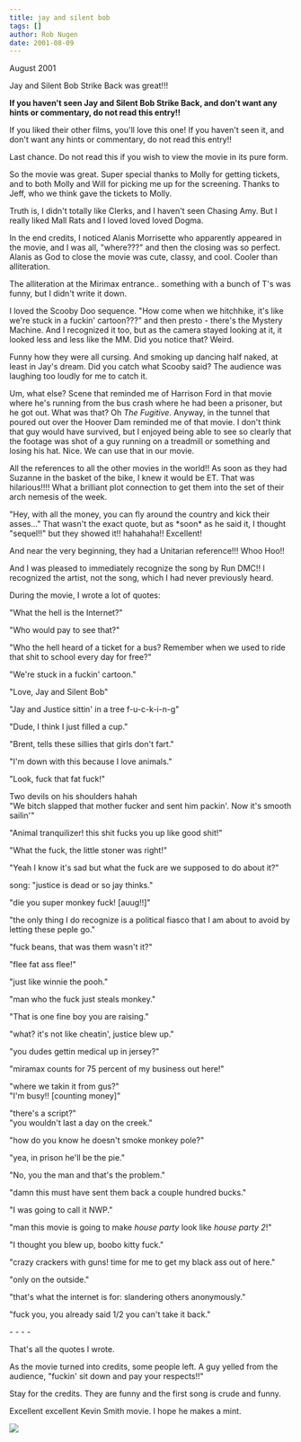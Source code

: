 ```yaml
---
title: jay and silent bob
tags: []
author: Rob Nugen
date: 2001-08-09
---
```


<p class=date> August 2001</p>

<p>Jay and Silent Bob Strike Back was great!!!</p>

<p><b>If you haven't seen Jay and Silent Bob Strike
Back, and don't want any hints or commentary, do not
read this entry!!</b></p>

<p>If you liked their other films, you'll love this
one!  If you haven't seen it, and don't want any hints
or commentary, do not read this entry!!</p>

<p>Last chance. Do not read this if you wish to view
the movie in its pure form.</p>

<p>So the movie was great.  Super special thanks to
Molly for getting tickets, and to both Molly and Will
for picking me up for the screening.  Thanks to Jeff,
who we think gave the tickets to Molly.</p>

<p>Truth is, I didn't totally like Clerks, and I
haven't seen Chasing Amy.  But I really liked Mall
Rats and I loved loved loved Dogma.</p>

<p>In the end credits, I noticed Alanis Morrisette who
apparently appeared in the movie, and I was all,
"where???"  and then the closing was so perfect. 
Alanis as God to close the movie was cute, classy, and
cool.  Cooler than alliteration.</p>

<p>The alliteration at the Mirimax entrance..
something with a bunch of T's was funny, but I didn't
write it down.</p>

<p>I loved the Scooby Doo sequence.  "How come when we
hitchhike, it's like we're stuck in a fuckin'
cartoon???"   and then presto - there's the Mystery
Machine.    And I recognized it too, but as the camera
stayed looking at it, it looked less and less like the
MM.  Did you notice that?  Weird.</p>

<p>Funny how they were all cursing.  And smoking up
dancing half naked, at least in Jay's dream.  Did you
catch what Scooby said?  The audience was laughing too
loudly for me to catch it.</p>

<p>Um, what else?  Scene that reminded me of Harrison
Ford in that movie where he's running from the bus
crash where he had been a prisoner, but he got out. 
What was that?  Oh <em>The Fugitive</em>.  Anyway, in
the tunnel that poured out over the Hoover Dam
reminded me of that movie.  I don't think that guy
would have survived, but I enjoyed being able to see
so clearly that the footage was shot of a guy running
on a treadmill or something and losing his hat.  Nice.
 We can use that in our movie.</p>

<p>All the references to all the other movies in the
world!!  As soon as they had Suzanne in the basket of
the bike, I knew it would be ET.  That was
hilarious!!!!  What a brilliant plot connection to get
them into the set of their arch nemesis of the
week.</p>

<p>"Hey, with all the money, you can fly around the
country and kick their asses..."  That wasn't the
exact quote, but as *soon* as he said it, I thought
"sequel!!" but they showed it!! hahahaha!! 
Excellent!</p>

<p>And near the very beginning, they had a Unitarian
reference!!!  Whoo Hoo!!</p>

<p>And I was pleased to immediately recognize the song
by Run DMC!!  I recognized the artist, not the song,
which I had never previously heard.</p>

<p>During the movie, I wrote a lot of quotes:</p>

<p>"What the hell is the Internet?"</p>

<p>"Who would pay to see that?"</p>

<p>"Who the hell heard of a ticket for a bus? 
Remember when we used to ride that shit to school
every day for free?"</p>

<p>"We're stuck in a fuckin' cartoon."</p>

<p>"Love, Jay and Silent Bob"</p>

<p>"Jay and Justice sittin' in a tree
f-u-c-k-i-n-g"</p>

<p>"Dude, I think I just filled a cup."</p>

<p>"Brent, tells these sillies that girls don't
fart."</p>

<p>"I'm down with this because I love animals."</p>

<p>"Look, fuck that fat fuck!"</p>

<p>Two devils on his shoulders  hahah
<br>"We bitch slapped that mother fucker and sent him
packin'.  Now it's smooth sailin'"</p>

<p>"Animal tranquilizer! this shit fucks you up like
good shit!"</p>

<p>"What the fuck, the little stoner was right!"</p>

<p>"Yeah I know it's sad but what the fuck are we
supposed to do about it?"</p>

<p>song: "justice is dead or so jay thinks."</p>

<p>"die you super monkey fuck!  [auug!!]"</p>

<p>"the only thing I do recognize is a political
fiasco that I am about to avoid by letting these peple
go."</p>

<p>"fuck beans, that was them wasn't it?"</p>

<p>"flee fat ass flee!"</p>

<p>"just like winnie the pooh."</p>

<p>"man who the fuck just steals monkey."</p>

<p>"That is one fine boy you are raising."</p>

<p>"what? it's not like cheatin', justice blew
up."</p>

<p>"you dudes gettin medical up in jersey?"</p>

<p>"miramax counts for 75 percent of my business out
here!"</p>

<p>"where we takin it from gus?"
<br>"I'm busy!! [counting money]"</p>

<p>"there's a script?"
<br>"you wouldn't last a day on the creek."</p>

<p>"how do you know he doesn't smoke monkey pole?"</p>

<p>"yea, in prison he'll be the pie."</p>

<p>"No, you the man and that's the problem."</p>

<p>"damn this must have sent them back a couple
hundred bucks."</p>

<p>"I was going to call it NWP."</p>

<p>"man this movie is going to make <em>house
party</em> look like <em>house party 2</em>!"</p>

<p>"I thought you blew up, boobo kitty fuck."</p>

<p>"crazy crackers with guns! time for me to get my
black ass out of here."</p>

<p>"only on the outside."</p>

<p>"that's what the internet is for: slandering others
anonymously."</p>

<p>"fuck you, you already said 1/2 you can't take it
back."

<p>- - - - </p>

<p>That's all the quotes I wrote.</p>

<p>As the movie turned into credits, some people left.
 A guy yelled from the audience, "fuckin' sit down and
pay your respects!!"</p>

<p>Stay for the credits.  They are funny and the first
song is crude and funny.</p>

<p>Excellent excellent Kevin Smith movie.  I hope he
makes a mint.</p>


<p><img src="/images/rob/wL-ROB.gif"/></p>
